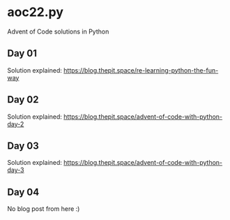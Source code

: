 # aoc22.py

Advent of Code solutions in Python

## Day 01

Solution explained:
https://blog.thepit.space/re-learning-python-the-fun-way

## Day 02

Solution explained:
https://blog.thepit.space/advent-of-code-with-python-day-2

## Day 03

Solution explained:
https://blog.thepit.space/advent-of-code-with-python-day-3

## Day 04

No blog post from here :)
